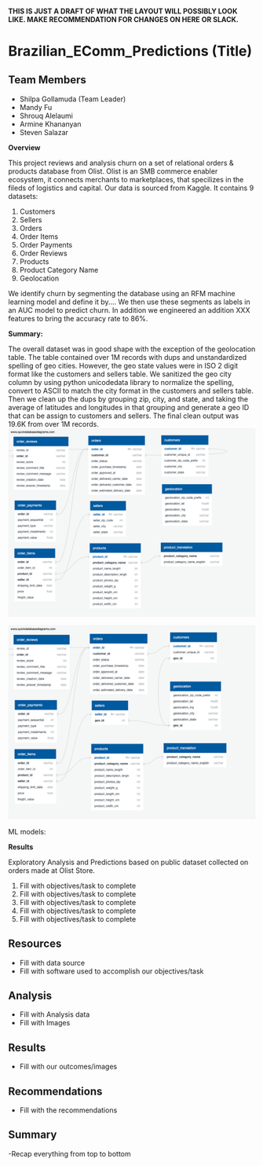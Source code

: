 #### THIS IS JUST A DRAFT OF WHAT THE LAYOUT WILL POSSIBLY LOOK LIKE. MAKE RECOMMENDATION FOR CHANGES ON HERE OR SLACK. 
# Brazilian_EComm_Predictions  (Title)

## Team Members
* Shilpa Gollamuda (Team Leader)
* Mandy Fu
* Shrouq Alelaumi
* Armine Khananyan
* Steven Salazar

**Overview**

This project reviews and analysis churn on a set of relational orders & products database from Olist. Olist is an SMB commerce enabler ecosystem, it connects merchants to marketplaces, that specilizes in the fileds of logistics and capital. Our data is sourced from Kaggle. It contains 9 datasets: 
1. Customers
2. Sellers
3. Orders
4. Order Items
5. Order Payments
6. Order Reviews
7. Products
8. Product Category Name
9. Geolocation

We identify churn by segmenting the database using an RFM machine learning model and define it by.... We then use these segments as labels in an AUC model to predict churn. In addition we engineered an addition XXX features to bring the accuracy rate to 86%. 

**Summary:**

The overall dataset was in good shape with the exception of the geolocation table. The table contained over 1M records with dups and unstandardized spelling of geo cities. However, the geo state values were in ISO 2 digit format like the customers and sellers table. We sanitized the geo city column by using python unicodedata library to normalize the spelling, convert to ASCII to match the city format in the customers and sellers table. Then we clean up the dups by grouping zip, city, and state, and taking the average of latitudes and longitudes in that grouping and generate a geo ID that can be assign to customers and sellers. The final clean output was 19.6K from over 1M records.
![This is an image](/olist_ERD.png)

![This is an image](/olist_ERD_clean.png)

ML models:


**Results**

Exploratory Analysis and Predictions based on public dataset collected on orders made at Olist Store.
1. Fill with objectives/task to complete
2. Fill with objectives/task to complete
3. Fill with objectives/task to complete
4. Fill with objectives/task to complete
5. Fill with objectives/task to complete

## Resources
- Fill with data source
- Fill with software used to accomplish our objectives/task

## Analysis
- Fill with Analysis data
- Fill with Images

## Results
- Fill with our outcomes/images  

## Recommendations
- Fill with the recommendations

## Summary
-Recap everything from top to bottom
